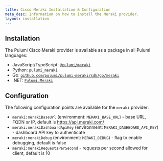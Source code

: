 ```yaml
---
title: Cisco Meraki Installation & Configuration
meta_desc: Information on how to install the Meraki provider.
layout: installation
---
```


## Installation

The Pulumi Cisco Meraki provider is available as a package in all Pulumi languages:

* JavaScript/TypeScript: [`@pulumi/meraki`](https://www.npmjs.com/package/@pulumi/meraki)
* Python: [`pulumi_meraki`](https://pypi.org/project/pulumi_meraki/)
* Go: [`github.com/pulumi/pulumi-meraki/sdk/go/meraki`](https://pkg.go.dev/github.com/pulumi/pulumi-meraki/sdk/go/meraki)
* .NET: [`Pulumi.Meraki`](https://www.nuget.org/packages/Pulumi.Meraki)


## Configuration

The following configuration points are available for the `meraki` provider:

- `meraki:merakiBaseUrl` (environment: `MERAKI_BASE_URL`) - base URL, FQDN or IP, default is https://api.meraki.com/
- `meraki:merakiDashboardApiKey` (environment: `MERAKI_DASHBOARD_API_KEY`) - dashboard API key to authenticate
- `meraki:merakiDebug` (environment: `MERAKI_DEBUG`) - flag to enable debugging, default is false
- `meraki:merakiRequestsPerSecond` - requests per second allowed for client, default is 10
